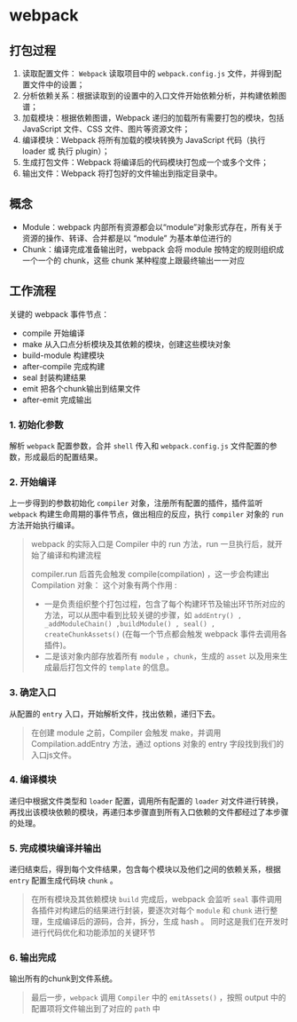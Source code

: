# webpack

## 打包过程

1. 读取配置文件： `Webpack` 读取项目中的 `webpack.config.js` 文件，并得到配置文件中的设置；
2. 分析依赖关系：根据读取到的设置中的入口文件开始依赖分析，并构建依赖图谱；
3. 加载模块：根据依赖图谱，Webpack 递归的加载所有需要打包的模块，包括 JavaScript 文件、CSS 文件、图片等资源文件；
4. 编译模块：Webpack 将所有加载的模块转换为 JavaScript 代码（执行 loader 或 执行 plugin）；
5. 生成打包文件：Webpack 将编译后的代码模块打包成一个或多个文件；
6. 输出文件：Webpack 将打包好的文件输出到指定目录中。

## 概念

- Module：webpack 内部所有资源都会以“module”对象形式存在，所有关于资源的操作、转译、合并都是以 “module” 为基本单位进行的
- Chunk：编译完成准备输出时，webpack 会将 module 按特定的规则组织成一个一个的 chunk，这些 chunk 某种程度上跟最终输出一一对应

## 工作流程

关键的 webpack 事件节点：

- compile 开始编译
- make 从入口点分析模块及其依赖的模块，创建这些模块对象
- build-module 构建模块
- after-compile 完成构建
- seal 封装构建结果
- emit 把各个chunk输出到结果文件
- after-emit 完成输出

### 1. 初始化参数

解析 `webpack` 配置参数，合并 `shell` 传入和 `webpack.config.js` 文件配置的参数，形成最后的配置结果。

### 2. 开始编译

上一步得到的参数初始化 `compiler` 对象，注册所有配置的插件，插件监听 `webpack` 构建生命周期的事件节点，做出相应的反应，执行 `compiler` 对象的 `run` 方法开始执行编译。

> webpack 的实际入口是 Compiler 中的 run 方法，run 一旦执行后，就开始了编译和构建流程
>
> compiler.run 后首先会触发 compile(compilation) ，这一步会构建出 Compilation 对象：
这个对象有两个作用 :
>
> - 一是负责组织整个打包过程，包含了每个构建环节及输出环节所对应的方法，可以从图中看到比较关键的步骤，如 `addEntry() , _addModuleChain() ,buildModule() , seal() , createChunkAssets()` (在每一个节点都会触发 webpack 事件去调用各插件)。
> - 二是该对象内部存放着所有 `module` ，`chunk`，生成的 `asset` 以及用来生成最后打包文件的 `template` 的信息。

### 3. 确定入口

从配置的 `entry` 入口，开始解析文件，找出依赖，递归下去。

> 在创建 module 之前，Compiler 会触发 make，并调用 Compilation.addEntry 方法，通过 options 对象的 entry 字段找到我们的入口js文件。

### 4. 编译模块

递归中根据文件类型和 `loader` 配置，调用所有配置的 `loader` 对文件进行转换，再找出该模块依赖的模块，再递归本步骤直到所有入口依赖的文件都经过了本步骤的处理。

### 5. 完成模块编译并输出

递归结束后，得到每个文件结果，包含每个模块以及他们之间的依赖关系，根据 `entry` 配置生成代码块 `chunk` 。

> 在所有模块及其依赖模块 `build` 完成后，webpack 会监听 `seal` 事件调用各插件对构建后的结果进行封装，要逐次对每个 `module` 和 `chunk` 进行整理，生成编译后的源码，合并，拆分，生成 hash 。 同时这是我们在开发时进行代码优化和功能添加的关键环节

### 6. 输出完成

输出所有的chunk到文件系统。

> 最后一步，`webpack` 调用 `Compiler` 中的 `emitAssets()` ，按照 output 中的配置项将文件输出到了对应的 `path` 中
